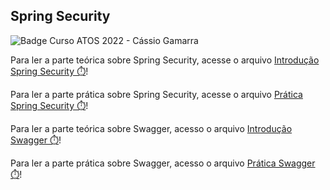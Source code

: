 ## Spring Security
![Badge Curso ATOS 2022 - Cássio Gamarra](https://img.shields.io/badge/Curso%20ATOS%202022-C%C3%A1ssio%20Gamarra-blue)

Para ler a parte teórica sobre Spring Security, acesse o arquivo [Introdução Spring Security ⏱️](https://github.com/cassiogamarra-ufn/bookstore/blob/main/INTRO_SPRING_SECURITY.md)! 

Para ler a parte prática sobre Spring Security, acesse o arquivo [Prática Spring Security ⏱️](https://github.com/cassiogamarra-ufn/bookstore/blob/main/PRATICA_SPRING_SECURITY.md)! 

Para ler a parte teórica sobre Swagger, acesso o arquivo [Introdução Swagger ⏱️](https://github.com/cassiogamarra-ufn/bookstore/blob/main/INTRO_SWAGGER.md)! 

Para ler a parte prática sobre Swagger, acesso o arquivo [Prática Swagger ⏱️](https://github.com/cassiogamarra-ufn/bookstore/blob/main/PRATICA_SWAGGER.md)! 
